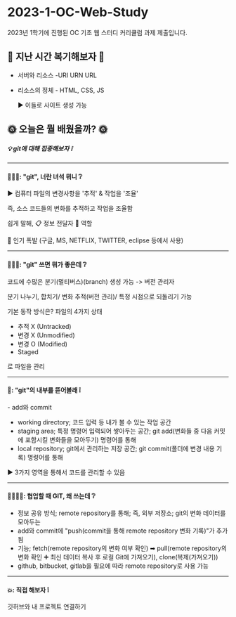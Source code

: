 # 2023-1-OC-Web-Study
2023년 1학기에 진행된 OC 기초 웹 스터디 커리큘럼 과제 제출입니다.

## 🚩 지난 시간 복기해보자 🚩

- 서버와 리소스 -URI URN URL
- 리소스의 정체 - HTML, CSS, JS

  ▶ 이들로 사이트 생성 가능

## 🌞 오늘은 뭘 배웠을까? 🌞

##### 💡 git에 대해 집중해보자 ❕

***

#### 👩🏻‍💻: "git", 너란 녀석 뭐니 ❔
▶ 컴퓨터 파일의 변경사항을 '추적' & 작업을 '조율'

즉, 소스 코드들의 변화를 추적하고 작업을 조율함

쉽게 말해, 📋 정보 전달자 📢 역할

💨 인기 폭발 (구글, MS, NETFLIX, TWITTER, eclipse 등에서 사용)

***

#### 🤸🏻‍♂️: "git" 쓰면 뭐가 좋은데 ❔
코드에 수많은 분기(멀티버스)(branch) 생성 가능 -> 버전 관리자

분기 나누기, 합치기/ 변화 추적(버전 관리)/ 특정 시점으로 되돌리기 가능

기본 동작 방식은?
파일의 4가지 상태
- 추적 X (Untracked)
- 변경 X (Unmodified)
- 변경 O (Modified)
- Staged

로 파일을 관리

***

#### 🦁: "git"의 내부를 뜯어볼래 ❕
<in my computer> - add와 commit
- working directory; 코드 입력 등 내가 볼 수 있는 작업 공간
- staging area; 특정 명령어 입력되어 쌓아두는 공간; git add(변화들 중 다음 커밋에 포함시킬 변화들을 모아두기) 명령어를 통해
- local repository; git에서 관리하는 저장 공간; git commit(폴더에 변경 내용 기록) 명령어를 통해

▶ 3가지 영역을 통해서 코드를 관리할 수 있음

***
  
#### 👨‍👩‍👧‍👦: 협업할 때 GIT, 왜 쓰는데 ❔
- 정보 공유 방식; remote repository를 통해; 즉, 외부 저장소; git의 변화 데이터를 모아두는 
- add와 commit에 "push(commit을 통해 remote repository 변화 기록)"가 추가됨
- 기능; fetch(remote repository의 변화 여부 확인) ➡ pull(remote repository의 변화 확인 ➕ 최신 데이터 복사 후 로컬 Git에 가져오기), clone(복제(가져오기))
- github, bitbucket, gitlab을 필요에 따라 remote repository로 사용 가능

***

#### 💥: 직접 해보자 ❕
깃허브와 내 프로젝트 연결하기

